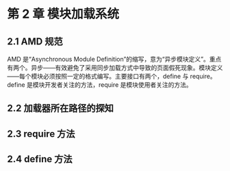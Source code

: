 # 第 2 章 模块加载系统

## 2.1 AMD 规范

AMD 是“Asynchronous Module Definition”的缩写，意为“异步模块定义”​。重点有两个。异步——有效避免了采用同步加载方式中导致的页面假死现象。模块定义——每个模块必须按照一定的格式编写。主要接口有两个，define 与 require。define 是模块开发者关注的方法，require 是模块使用者关注的方法。

## 2.2 加载器所在路径的探知

## 2.3 require 方法

## 2.4 define 方法
